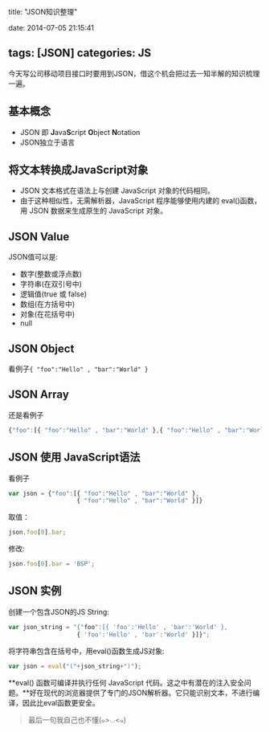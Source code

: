 ﻿title: "JSON知识整理"

date: 2014-07-05 21:15:41

tags: [JSON]
categories:
 JS
---
今天写公司移动项目接口时要用到JSON，借这个机会把过去一知半解的知识梳理一遍。
## 基本概念  

- JSON 即 **J**ava**S**cript **O**bject **N**otation
- JSON独立于语言  

## 将文本转换成JavaScript对象  

- JSON 文本格式在语法上与创建 JavaScript 对象的代码相同。
- 由于这种相似性，无需解析器，JavaScript 程序能够使用内建的 eval()函数，用 JSON 数据来生成原生的 JavaScript 对象。  

## JSON Value  

JSON值可以是:
- 数字(整数或浮点数)
- 字符串(在双引号中)
- 逻辑值(true 或 false)
- 数组(在方括号中)
- 对象(在花括号中)
- null

## JSON Object  

看例子`{ "foo":"Hello" , "bar":"World" }`
  
## JSON Array  

还是看例子 
```js
{"foo":[{ "foo":"Hello" , "bar":"World" },{ "foo":"Hello" , "bar":"World" }]}
```  

## JSON 使用 JavaScript语法  

看例子
```js
var json = {"foo":[{ "foo":"Hello" , "bar":"World" },   
                   { "foo":"Hello" , "bar":"World" }]}
```  
取值：  

```js
json.foo[0].bar;  
```  

修改:  

```js
json.foo[0].bar = 'BSP';  
```  

## JSON 实例  

创建一个包含JSON的JS String:  
```js
var json_string = "{"foo":[{ 'foo':'Hello' , 'bar':'World' },   
                   { 'foo':'Hello' , 'bar':'World' }]}";
```  
将字符串包含在括号中，用eval()函数生成JS对象: 
```js
var json = eval("("+json_string+")");
```  
**eval() 函数可编译并执行任何 JavaScript 代码。这之中有潜在的注入安全问题。**好在现代的浏览器提供了专门的JSON解析器。它只能识别文本，不进行编译，因此比eval函数更安全。  
> 最后一句我自己也不懂(๑>◡<๑) 

